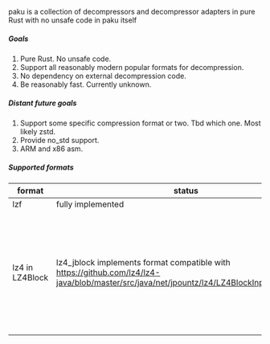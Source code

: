 paku is a collection of decompressors and decompressor adapters in pure Rust with no unsafe code in paku itself

##### Goals
1. Pure Rust. No unsafe code.
2. Support all reasonably modern popular formats for decompression. 
3. No dependency on external decompression code.
4. Be reasonably fast. Currently unknown.

##### Distant future goals
1. Support some specific compression format or two. Tbd which one. Most likely zstd.
2. Provide no_std support.
3. ARM and x86 asm.

##### Supported formats
format | status | notes
--- | --- | ---
lzf | fully implemented | 
lz4 in LZ4Block | lz4_jblock implements format compatible with https://github.com/lz4/lz4-java/blob/master/src/java/net/jpountz/lz4/LZ4BlockInputStream.java | this format does not seem to be supported by any other libraries, however there are unfortunately compressed files using it around
